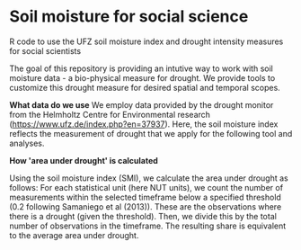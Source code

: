 # Soil moisture for social science
R code to use the UFZ soil moisture index and drought intensity measures for social scientists


The goal of this repository is providing an intutive way to work with soil moisture data - a bio-physical measure for drought. We provide tools to customize this drought measure for desired spatial and temporal scopes.



__What data do we use__
We employ data provided by the drought monitor from the Helmholtz Centre for Environmental research (https://www.ufz.de/index.php?en=37937). Here, the soil moisture index reflects the measurement of drought that we apply for the following tool and analyses.


__How 'area under drought' is calculated__

Using the soil moisture index (SMI), we calculate the area under drought as follows:
For each statistical unit (here NUT units), we count the number of measurements
within the selected timeframe below a specified threshold (0.2 following Samaniego et al (2013)). These are the observations where there is a drought (given the threshold). Then, we divide this by the total number of observations in the timeframe. The resulting share is equivalent to the average area under drought.
